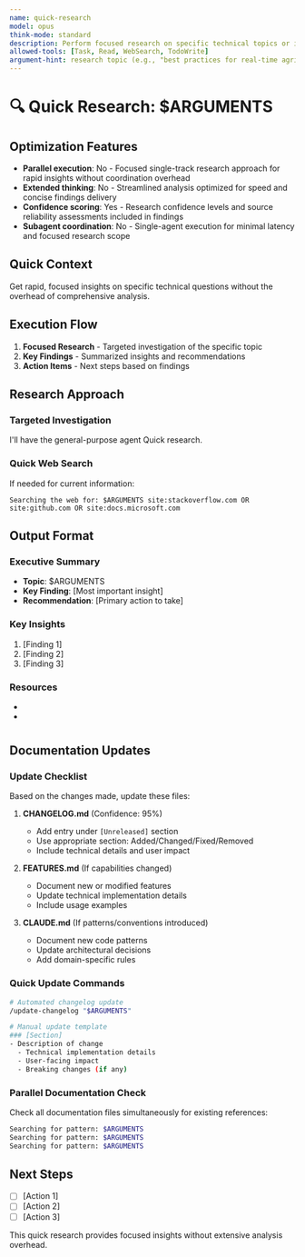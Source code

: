 ```yaml
---
name: quick-research
model: opus
think-mode: standard
description: Perform focused research on specific technical topics or implementation approaches
allowed-tools: [Task, Read, WebSearch, TodoWrite]
argument-hint: research topic (e.g., "best practices for real-time agricultural data streaming")
---
```


# 🔍 Quick Research: $ARGUMENTS

## Optimization Features

- **Parallel execution**: No - Focused single-track research approach for rapid insights without coordination overhead
- **Extended thinking**: No - Streamlined analysis optimized for speed and concise findings delivery
- **Confidence scoring**: Yes - Research confidence levels and source reliability assessments included in findings
- **Subagent coordination**: No - Single-agent execution for minimal latency and focused research scope

## Quick Context
Get rapid, focused insights on specific technical questions without the overhead of comprehensive analysis.

## Execution Flow
1. **Focused Research** - Targeted investigation of the specific topic
2. **Key Findings** - Summarized insights and recommendations
3. **Action Items** - Next steps based on findings

## Research Approach



### Targeted Investigation
I'll have the general-purpose agent Quick research.

### Quick Web Search
If needed for current information:
```
Searching the web for: $ARGUMENTS site:stackoverflow.com OR site:github.com OR site:docs.microsoft.com
```

## Output Format

### Executive Summary
- **Topic**: $ARGUMENTS
- **Key Finding**: [Most important insight]
- **Recommendation**: [Primary action to take]

### Key Insights
1. [Finding 1]
2. [Finding 2]
3. [Finding 3]

### Resources
- [Link 1]: [Description]
- [Link 2]: [Description]

#
## Documentation Updates

<think about what documentation needs updating based on the changes made>

### Update Checklist
Based on the changes made, update these files:

1. **CHANGELOG.md** (Confidence: 95%)
   - Add entry under `[Unreleased]` section
   - Use appropriate section: Added/Changed/Fixed/Removed
   - Include technical details and user impact

2. **FEATURES.md** (If capabilities changed)
   - Document new or modified features
   - Update technical implementation details
   - Include usage examples

3. **CLAUDE.md** (If patterns/conventions introduced)
   - Document new code patterns
   - Update architectural decisions
   - Add domain-specific rules

### Quick Update Commands
```bash
# Automated changelog update
/update-changelog "$ARGUMENTS"

# Manual update template
### [Section]
- Description of change
  - Technical implementation details
  - User-facing impact
  - Breaking changes (if any)
```

### Parallel Documentation Check
Check all documentation files simultaneously for existing references:
```bash
Searching for pattern: $ARGUMENTS
Searching for pattern: $ARGUMENTS
Searching for pattern: $ARGUMENTS
```

## Next Steps
- [ ] [Action 1]
- [ ] [Action 2]
- [ ] [Action 3]

This quick research provides focused insights without extensive analysis overhead.
